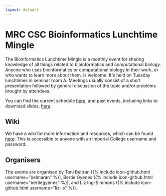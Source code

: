 ```yaml
---
layout: default
---
```


# MRC CSC Bioinformatics Lunchtime Mingle

The Bioinformatics Lunchtime Mingle is a monthly event for sharing knowledge of 
all things related to bioinformatics and computational biology.  Anyone who uses 
bioinformatics or computational biology in their work, or who wants to learn more 
about them, is welcome! It's held on Tuesday lunchtimes in seminar room A. Meetings 
usually consist of a short presentation followed by general discussion of the topic 
and/or problems brought by attendees. 

You can find the current schedule [here](./schedule), and past events, including 
links to download slides, [here](./past-events).

## Wiki

We have a wiki for more information and resources, which can be found 
[here](https://wiki.imperial.ac.uk/display/~ab6415/CSC+Bioinformatics+Network?moved=true). 
This is accessible to anyone with an Imperial College username and password.

## Organisers
The events are organised by Toni Beltran ({% include icon-github.html username="belmaran" %}), 
Bertie Gyenes ({% include icon-github.html username="bertiegyenes" %}), and Liz Ing-Simmons 
({% include icon-github.html username="liz-is" %}).